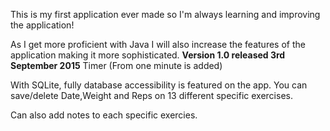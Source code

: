 This is my first application ever made so I'm always learning and improving the application!

As I get more proficient with Java I will also increase the features of the application making it more sophisticated.
**Version 1.0 released 3rd September 2015**
Timer (From one minute is added)

With SQLite, fully database accessibility is featured on the app. You can save/delete Date,Weight and Reps on 13 different specific exercises.

Can also add notes to each specific exercies.
